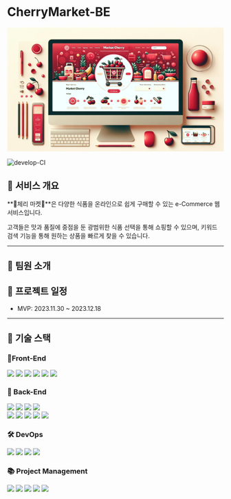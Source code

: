 # CherryMarket-BE

![main.png](./docs/main.png)

![develop-CI](https://github.com/SeongHo5/CherryMarket-BE/actions/workflows/develop-CI.yml/badge.svg)

## 🔎 서비스 개요

**🍒체리 마켓🍒**은 다양한 식품을 온라인으로 쉽게 구매할 수 있는 e-Commerce 웹 서비스입니다.

고객들은 맛과 품질에 중점을 둔 광범위한 식품 선택을 통해 쇼핑할 수 있으며, 키워드 검색 기능을 통해 원하는 상품을 빠르게 찾을 수 있습니다.

---

## 👥 팀원 소개

## 📅 프로젝트 일정

- MVP: 2023.11.30 ~ 2023.12.18

---

## 🔧 기술 스택

### 🔧Front-End
<img src="https://img.shields.io/badge/React-61DAFB?style=flat&logo=react&logoColor=white"> <img src="https://img.shields.io/badge/Vite-646CFF?style=flat&logo=vite&logoColor=white"> <img src="https://img.shields.io/badge/Sass-CC6699?style=flat&logo=sass&logoColor=white"> <img src="https://img.shields.io/badge/JavaScript-F7DF1E?style=flat&logo=javascript&logoColor=white">
<img src="https://img.shields.io/badge/HTML-E34F26?style=flat&logo=html5&logoColor=white"> <img src="https://img.shields.io/badge/CSS-1572B6?style=flat&logo=css3&logoColor=white">


### 🔧 Back-End
<img src="https://img.shields.io/badge/Spring-6DB33F?style=flat&logo=spring&logoColor=white"> <img src="https://img.shields.io/badge/SpringBoot-6DB33F?style=flat&logo=springboot&logoColor=white"> <img src="https://img.shields.io/badge/Spring Security-6DB33F?style=flat&logo=springsecurity&logoColor=white"> <img src="https://img.shields.io/badge/Gradle-02303A?style=flat&logo=gradle&logoColor=white"><br><img src="https://img.shields.io/badge/JWT-000000?style=flat&logo=jsonwebtokens&logoColor=white"> <img src="https://img.shields.io/badge/Hibernate-59666C?style=flat&logo=hibernate&logoColor=white"> <img src="https://img.shields.io/badge/MySQL-4479A1?style=flat&logo=mysql&logoColor=white"> <img src="https://img.shields.io/badge/REDIS-DC382D?style=flat&logo=redis&logoColor=white"> <img src="https://img.shields.io/badge/JUnit5-25A162?style=flat&logo=junit5&logoColor=white">

### 🛠 DevOps
<img src="https://img.shields.io/badge/NaverCloud-03C75A?style=flat&logo=naver&logoColor=white"> <img src="https://img.shields.io/badge/Github Action-2088FF?style=flat&logo=githubactions&logoColor=white"> <img src="https://img.shields.io/badge/Postman-FF6C37?style=flat&logo=postman&logoColor=white"> <img src="https://img.shields.io/badge/OpenAPI-6BA539?style=flat&logo=openapiinitiative&logoColor=white">

### 📚 Project Management
<img src="https://img.shields.io/badge/Git-F05032?style=flat&logo=git&logoColor=white"> <img src="https://img.shields.io/badge/GitKraken-179287?style=flat&logo=gitkraken&logoColor=white">
<img src="https://img.shields.io/badge/Jira-0052CC?style=flat&logo=jira&logoColor=white"> <img src="https://img.shields.io/badge/Confluence-172B4D?style=flat&logo=confluence&logoColor=white"> <img src="https://img.shields.io/badge/Slack-4A154B?style=flat&logo=slack&logoColor=white">






